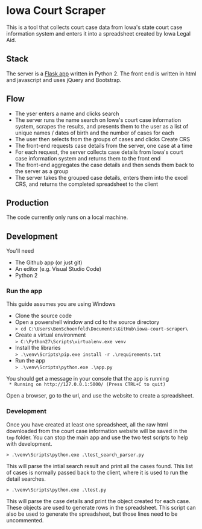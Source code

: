# Iowa Court Scraper
This is a tool that collects court case data from Iowa's state court case information system and enters it into a spreadsheet created by Iowa Legal Aid.

## Stack
The server is a [Flask app](https://flask.palletsprojects.com/en/1.1.x/) written in Python 2. The front end is written in html and javascript and uses jQuery and Bootstrap.

## Flow
* The yser enters a name and clicks search
* The server runs the name search on Iowa's court case information system, scrapes the results, and presents them to the user as a list of unique names / dates of birth and the number of cases for each
* The user then selects from the groups of cases and clicks Create CRS
* The front-end requests case details from the server, one case at a time
* For each request, the server collects case details from Iowa's court case information system and returns them to the front end
* The front-end aggregates the case details and then sends them back to the server as a group
* The server takes the grouped case details, enters them into the excel CRS, and returns the completed spreadsheet to the client

## Production
The code currently only runs on a local machine.

## Development
You'll need

* The Github app (or just git)
* An editor (e.g. Visual Studio Code)
* Python 2

### Run the app
This guide assumes you are using Windows

* Clone the source code
* Open a powershell window and cd to the source directory  
`> cd C:\Users\BenSchoenfeld\Documents\GitHub\iowa-court-scraper\`
* Create a virtual environment  
`> C:\Python27\Scripts\virtualenv.exe venv`
* Install the libraries  
`> .\venv\Scripts\pip.exe install -r .\requirements.txt`
* Run the app  
`> .\venv\Scripts\python.exe .\app.py`

You should get a message in your console that the app is running  
` * Running on http://127.0.0.1:5000/ (Press CTRL+C to quit)`

Open a browser, go to the url, and use the website to create a spreadsheet.

### Development
Once you have created at least one spreadsheet, all the raw html downloaded from the court case information website will be saved in the `tmp` folder. You can stop the main app and use the two test scripts to help with development.

`> .\venv\Scripts\python.exe .\test_search_parser.py`

This will parse the intial search result and print all the cases found. This list of cases is normally passed back to the client, where it is used to run the detail searches.

`> .\venv\Scripts\python.exe .\test.py`

This will parse the case details and print the object created for each case. These objects are used to generate rows in the spreadsheet. This script can also be used to generate the spreadsheet, but those lines need to be uncommented.
